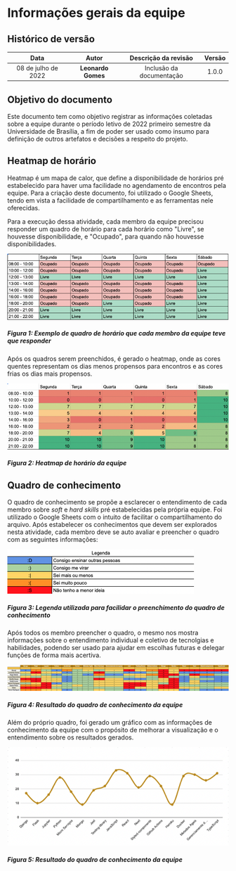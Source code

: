 # Informações gerais da equipe

## Histórico de versão

|        Data         |       Autor        |   Descrição da revisão   | Versão |
| :-----------------: | :----------------: | :----------------------: | :----: |
| 08 de julho de 2022 | **Leonardo Gomes** | Inclusão da documentação | 1.0.0  |

## Objetivo do documento

Este documento tem como objetivo registrar as informações coletadas sobre a equipe durante o período letivo de 2022 primeiro semestre da Universidade de Brasília, a fim de poder ser usado como insumo para definição de outros artefatos e decisões a respeito do projeto.

## Heatmap de horário

Heatmap é um mapa de calor, que define a disponibilidade de horários pré estabelecido para haver uma facilidade no agendamento de encontros pela equipe. Para a criação deste documento, foi utilizado o Google Sheets, tendo em vista a facilidade de compartilhamento e as ferramentas nele oferecidas.

Para a execução dessa atividade, cada membro da equipe precisou responder um quadro de horário para cada horário como "Livre", se houvesse disponibilidade, e "Ocupado", para quando não houvesse disponibilidades.

![Exemplo_de_resposta_para_o_heatmap](../assets/images/informacoes_gerais_da_equipe/exemplo_de_resposta.png)

##### Figura 1: Exemplo de quadro de horário que cada membro da equipe teve que responder

Após os quadros serem preenchidos, é gerado o heatmap, onde as cores quentes representam os dias menos propensos para encontros e as cores frias os dias mais propensos.

![heatmap_de_horario](../assets/images/informacoes_gerais_da_equipe/heatmap_de_horario.png)

##### Figura 2: Heatmap de horário da equipe

## Quadro de conhecimento

O quadro de conhecimento se propõe a esclarecer o entendimento de cada membro sobre _soft_ e _hard skills_ pré estabelecidas pela própria equipe. Foi utilizado o Google Sheets com o intuito de facilitar o compartilhamento do arquivo. Após estabelecer os conhecimentos que devem ser explorados nesta atividade, cada membro deve se auto avaliar e preencher o quadro com as seguintes informações:

![legenda_quadro_de_conhecimento](../assets/images/informacoes_gerais_da_equipe/legenda_quadro_de_conhecimento.png)

##### Figura 3: Legenda utilizada para facilidar o preenchimento do quadro de conhecimento

Após todos os membro preencher o quadro, o mesmo nos mostra informações sobre o entendimento individual e coletivo de tecnolgias e habilidades, podendo ser usado para ajudar em escolhas futuras e delegar funções de forma mais acertiva.

![quadro_de_conhecimento](../assets/images/informacoes_gerais_da_equipe/quadro_de_conhecimento.png)

##### Figura 4: Resultado do quadro de conhecimento da equipe

Além do próprio quadro, foi gerado um gráfico com as informações de conhecimento da equipe com o propósito de melhorar a visualização e o entendimento sobre os resultados gerados.

![grafico_sobre_o_conhecimento_geral_da_equipe](../assets/images/informacoes_gerais_da_equipe/grafico_sobre_o_conhecimento_geral_da_equipe.png)

##### Figura 5: Resultado do quadro de conhecimento da equipe
